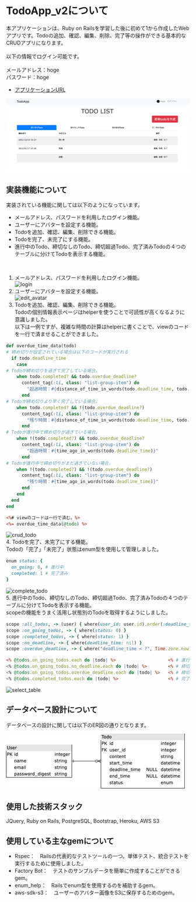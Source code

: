 # TodoApp_v2について
本アプリケーションは、Ruby on Railsを学習した後に初めて1から作成したWebアプリです。Todoの追加、確認、編集、削除、完了等の操作ができる基本的なCRUDアプリになります。
<br><br>
以下の情報でログイン可能です。<br><br>
メールアドレス：hoge<br>
パスワード：hoge
<br>
- [アプリケーションURL](https://todo-deadline-management-app.herokuapp.com/todos)
<img width="1000" alt="top画像" src="./public/images/todo_top.png">

## 実装機能について
実装されている機能に関しては以下のようになっています。
- メールアドレス、パスワードを利用したログイン機能。
- ユーザーにアバターを設定する機能。
- Todoを追加、確認、編集、削除できる機能。
- Todoを完了、未完了にする機能。
- 進行中のTodo、締切なしのTodo、締切超過Todo、完了済みTodoの４つのテーブルに分けてTodoを表示する機能。
<br>

1. メールアドレス、パスワードを利用したログイン機能。<br>
![login](https://user-images.githubusercontent.com/70850598/146749409-7d7f5736-1663-42e3-8d64-5222fd573089.gif)
2. ユーザーにアバターを設定する機能。<br>
![edit_avatar](https://user-images.githubusercontent.com/70850598/146749720-f41d3b19-b061-40a0-8569-4f86e388d37c.gif)
3. Todoを追加、確認、編集、削除できる機能。<br>
Todoの個別情報表示ページはhelperを使うことで可読性が高くなるように意識しました。<br>
以下は一例ですが、複雑な時間の計算はhelperに書くことで、viewのコードを一行で済ませることができました。
```ruby:todos_helper.rb
def overdue_time_data(todo)
# 締め切りが設定されている場合は以下のコードが実行される
  if todo.deadline_time
    case
# Todoが締め切りを過ぎて完了している場合。
    when todo.completed? && todo.overdue_deadline?
      content_tag(:li, class: "list-group-item") do
        "超過時間：#{distance_of_time_in_words(todo.deadline_time, todo.end_time)}"
      end
# Todoが締め切りより早く完了している場合。
    when todo.completed? && !(todo.overdue_deadline?)
      content_tag(:li, class: "list-group-item") do
        "残り時間：#{distance_of_time_in_words(todo.deadline_time, todo.end_time)}"
      end
# Todoが進行中で締め切りが過ぎている場合。
    when !(todo.completed?) && todo.overdue_deadline?
      content_tag(:li, class: "list-group-item") do
        "超過時間：#{time_ago_in_words(todo.deadline_time)}"
      end
# Todoが進行中で締め切りがまだ過ぎていない場合。
    when !(todo.completed?) && !(todo.overdue_deadline?)
      content_tag(:li, class: "list-group-item") do
        "残り時間：#{time_ago_in_words(todo.deadline_time)}"
      end
    end
  end
end
```

```ruby:todos/show.html.erb
<%# viewのコードは一行で済む。%>
<%= overdue_time_data(@todo) %>
```

![crud_todo](https://user-images.githubusercontent.com/70850598/146749649-6fd9eee9-6bcc-44be-b6e9-f4df04544fab.gif)<br>
4. Todoを完了、未完了にする機能。<br>
Todoの「完了」「未完了」状態はenum型を使用して管理しました。
```ruby:models/todo.rb
enum status: {
  on_going: 0, # 進行中
  completed: 1 # 完了済み
}
```
![complete_todo](https://user-images.githubusercontent.com/70850598/146749501-d73c8d5e-d82d-41fd-bc6a-b3e565282e0c.gif)<br>
5. 進行中のTodo、締切なしのTodo、締切超過Todo、完了済みTodoの４つのテーブルに分けてTodoを表示する機能。<br>
scopeの機能をうまく活用し状態別のTodoを取得するようにしました。
```ruby:models/todo.rb 
scope :all_todos, -> (user) { where(user_id: user.id).order(:deadline_time) }   # ログイン中のユーザーの全てのTodo
scope :on_going_todos, -> { where(status: 0) }                                  # 進行中のTodo
scope :completed_todos, -> { where(status: 1) }                                 # 完了済みのTodo
scope :no_deadline, -> { where(deadline_time: nil) }                            # 締め切りが設定されていないTodo
scope :overdue_deadline, -> { where("deadline_time < ?", Time.zone.now) }       # 締め切りが過ぎているTodo
```

```ruby:todos/index.html.erb
<% @todos.on_going_todos.each do |todo| %>                    <% # 進行中のTodo %>
<% @todos.on_going_todos.no_deadline.each do |todo| %>        <% # 締切なしのTodo %>
<% @todos.on_going_todos.overdue_deadline.each do |todo| %>   <% # 締切超過Todo %>
<% @todos.completed_todos.each do |todo| %>                   <% # 完了済みTodo %>
```
![select_table](https://user-images.githubusercontent.com/70850598/146749582-04008429-bdd1-452c-992b-a363ef05c974.gif)

## データベース設計について
データベースの設計に関しては以下のER図の通りとなります。

<img width="490" alt="ER" src="./public/images/ER.png">

## 使用した技術スタック
JQuery, Ruby on Rails, PostgreSQL, Bootstrap, Heroku, AWS S3

## 使用している主なgemについて
- Rspec：　Railsの代表的なテストツールの一つ。単体テスト、統合テストを実行するために使用しました。
- Factory Bot：　テストのサンプルデータを簡単に作成することができるgem。
- enum_help：　Railsでenum型を使用するのを補助するgem。
- aws-sdk-s3：　ユーザーのアバター画像をS3に保存するためのgem。
